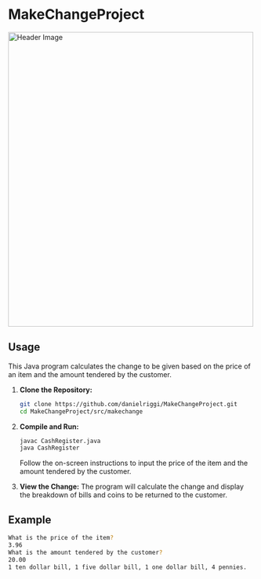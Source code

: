 # MakeChangeProject

<img src="https://upload.wikimedia.org/wikipedia/commons/thumb/e/e7/Old_National_Cash_Register.jpg/800px-Old_National_Cash_Register.jpg"  alt="Header Image" width="500" height="600"/>

## Usage

This Java program calculates the change to be given based on the price of an item and the amount tendered by the customer.


1. **Clone the Repository:**
    ```bash
    git clone https://github.com/danielriggi/MakeChangeProject.git
    cd MakeChangeProject/src/makechange
    ```

2. **Compile and Run:**
    ```bash
    javac CashRegister.java
    java CashRegister
    ```
    Follow the on-screen instructions to input the price of the item and the amount tendered by the customer.

3. **View the Change:**
    The program will calculate the change and display the breakdown of bills and coins to be returned to the customer.

## Example

```bash
What is the price of the item?
3.96
What is the amount tendered by the customer?
20.00
1 ten dollar bill, 1 five dollar bill, 1 one dollar bill, 4 pennies.
